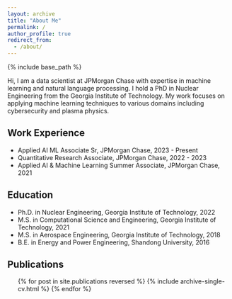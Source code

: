 ```yaml
---
layout: archive
title: "About Me"
permalink: /
author_profile: true
redirect_from:
  - /about/
---
```


{% include base_path %}

Hi, I am a data scientist at JPMorgan Chase with expertise in machine learning and natural language processing. I hold a PhD in Nuclear Engineering from the Georgia Institute of Technology. My work focuses on applying machine learning techniques to various domains including cybersecurity and plasma physics.

## Work Experience

* Applied AI ML Associate Sr, JPMorgan Chase, 2023 - Present
* Quantitative Research Associate, JPMorgan Chase, 2022 - 2023
* Applied AI & Machine Learning Summer Associate, JPMorgan Chase, 2021

## Education

* Ph.D. in Nuclear Engineering, Georgia Institute of Technology, 2022
* M.S. in Computational Science and Engineering, Georgia Institute of Technology, 2021
* M.S. in Aerospace Engineering, Georgia Institute of Technology, 2018
* B.E. in Energy and Power Engineering, Shandong University, 2016

## Publications

<ul>
    {% for post in site.publications reversed %}
    {% include archive-single-cv.html %}
    {% endfor %}
</ul>
